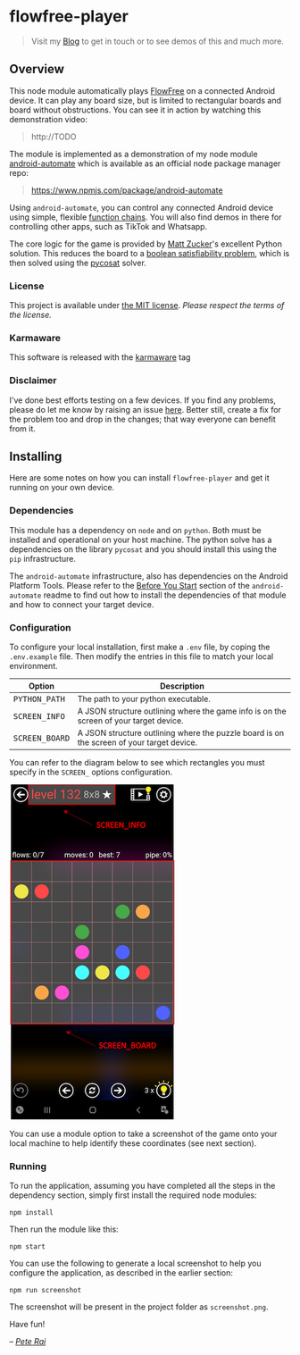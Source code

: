 # flowfree-player

> Visit my [Blog](http://pete.rai.org.uk/) to get in touch or to see demos of this and much more.

## Overview

This node module automatically plays [FlowFree](https://www.bigduckgames.com/flowfree) on a connected Android device. It can play any board size, but is limited to rectangular boards and board without obstructions. You can see it in action by watching this demonstration video:

> http://TODO

The module is implemented as a demonstration of my node module [android-automate](https://github.com/pete-rai/node-android-automate) which is available as an official node package manager repo:

> https://www.npmjs.com/package/android-automate

Using ```android-automate```, you can control any connected Android device using simple, flexible [function chains](https://en.wikipedia.org/wiki/Method_chaining). You will also find demos in there for controlling other apps, such as TikTok and Whatsapp.

The core logic for the game is provided by [Matt Zucker](https://github.com/mzucker)'s excellent Python solution. This reduces the board to a [boolean satisfiability problem](https://en.wikipedia.org/wiki/Boolean_satisfiability_problem), which is then solved using the [pycosat](https://github.com/conda/pycosat) solver.

### License

This project is available under [the MIT license](https://github.com/pete-rai/flowfree-player/blob/main/LICENSE). _Please respect the terms of the license._

### Karmaware

This software is released with the [karmaware](https://pete-rai.github.io/karmaware) tag

### Disclaimer

I've done best efforts testing on a few devices. If you find any problems, please do let me know by raising an issue [here](https://github.com/pete-rai/flowfree-player/issues). Better still, create a fix for the problem too and drop in the changes; that way everyone can benefit from it.

## Installing

Here are some notes on how you can install ```flowfree-player``` and get it running on your own device.

### Dependencies

This module has a dependency on ```node``` and on ```python```. Both must be installed and operational on your host machine. The python solve has a dependencies on the library ```pycosat``` and you should install this using the ```pip``` infrastructure.

The ```android-automate``` infrastructure, also has dependencies on the Android Platform Tools. Please refer to the [Before You Start](https://github.com/pete-rai/node-android-automate#before-you-start) section of the ```android-automate``` readme to find out how to install the dependencies of that module and how to connect your target device.

### Configuration

To configure your local installation, first make a ```.env``` file, by coping the ```.env.example``` file. Then modify the entries in this file to match your local environment.

| Option  | Description |
| --- | --- |
| <tt>PYTHON_PATH</tt> | The path to your python executable. |
| <tt>SCREEN_INFO</tt> | A JSON structure outlining where the game info is on the screen of your target device. |
| <tt>SCREEN_BOARD</tt> | A JSON structure outlining where the puzzle board is on the screen of your target device. |

You can refer to the diagram below to see which rectangles you must specify in the ```SCREEN_``` options configuration.

![Example Screenshot](/docs/screenshot.png)

You can use a module option to take a screenshot of the game onto your local machine to help identify these coordinates (see next section).

### Running

To run the application, assuming you have completed all the steps in the dependency section, simply first install the required node modules:

```
npm install
```

Then run the module like this:

```
npm start
```

You can use the following to generate a local screenshot to help you configure the application, as described in the earlier section:

```
npm run screenshot
```

The screenshot will be present in the project folder as ```screenshot.png```.

Have fun!

_– [Pete Rai](http://pete.rai.org.uk/)_

